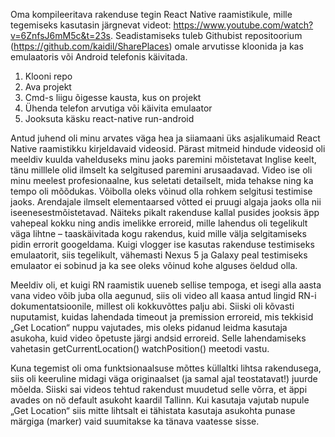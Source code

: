 
Oma kompileeritava rakenduse tegin React Native raamistikule, mille tegemiseks kasutasin järgnevat videot: https://www.youtube.com/watch?v=6ZnfsJ6mM5c&t=23s. 
Seadistamiseks tuleb Githubist repositoorium (https://github.com/kaidil/SharePlaces) omale arvutisse kloonida ja kas emulaatoris või Android telefonis käivitada.
1. Klooni repo
2. Ava projekt
3. Cmd-s liigu õigesse kausta, kus on projekt
4. Ühenda telefon arvutiga või käivita emulaator
5. Jooksuta käsku react-native run-android

Antud juhend oli minu arvates väga hea ja siiamaani üks asjalikumaid React Native raamistikku kirjeldavaid videosid. Pärast mitmeid hindude videosid oli meeldiv kuulda vahelduseks minu jaoks paremini mõistetavat Inglise keelt, tänu milllele olid ilmselt ka selgitused paremini arusaadavad. Video ise oli minu meelest profesionaalne, kus seletati detailselt, mida tehakse ning ka tempo oli mõõdukas. Võibolla oleks võinud olla rohkem selgitusi testimise jaoks.  Arendajale ilmselt elementaarsed võtted ei pruugi algaja jaoks olla nii iseenesestmõistetavad. Näiteks pikalt rakenduse kallal pusides jooksis äpp vahepeal kokku ning andis imelikke erroreid, mille lahendus oli tegelikult väga lihtne – taaskäivitada kogu rakendus, kuid mille välja selgitamiseks pidin errorit googeldama. Kuigi vlogger ise kasutas rakenduse testimiseks emulaatorit, siis tegelikult, vähemasti Nexus 5 ja Galaxy peal testimiseks emulaator ei sobinud ja ka see oleks võinud kohe alguses öeldud olla. 

Meeldiv oli, et kuigi RN raamistik uueneb sellise tempoga, et isegi alla aasta vana video võib juba olla aegunud, siis oli video all kaasa antud lingid RN-i dokumentatsioonile, millest oli kokkuvõttes palju abi. Siiski oli kõvasti nuputamist, kuidas lahendada timeout ja premission erroreid, mis tekkisid „Get Location“ nuppu vajutades, mis oleks pidanud leidma kasutaja asukoha, kuid video õpetuste järgi andsid erroreid. Selle lahendamiseks vahetasin getCurrentLocation() watchPosition() meetodi vastu.

Kuna tegemist oli oma funktsionaalsuse mõttes küllaltki lihtsa rakendusega, siis oli keeruline midagi väga originaalset (ja samal ajal teostatavat!) juurde mõelda. Siiski sai videos tehtud rakendust muudetud selle võrra, et äppi avades on nö default asukoht kaardil Tallinn. Kui kasutaja vajutab nupule „Get Location“ siis mitte lihtsalt ei tähistata kasutaja asukohta punase märgiga (marker) vaid suumitakse ka tänava vaatesse sisse.
